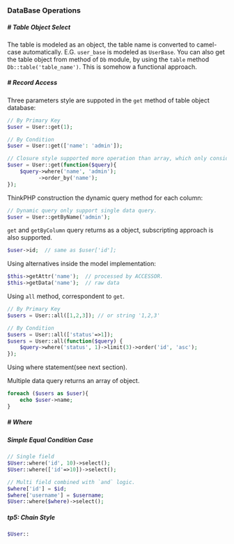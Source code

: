 ### DataBase Operations

##### # Table Object Select

The table is modeled as an object, the table name is converted to camel-case automatically. E.G. `user_base` is modeled as `UserBase`. You can also get the table object from method of `Db` module, by using the `table` method  `Db::table('table_name')`. This is somehow a functional approach.



##### # Record Access

Three parameters style are suppoted in the `get` method of table object database:

```php
// By Primary Key
$user = User::get(1);

// By Condition
$user = User::get(['name': 'admin']);

// Closure style supported more operation than array, which only considered the array as a where condition.
$user = User::get(function($query){
    $query->where('name', 'admin');
    	  ->order_by('name');
});
```

ThinkPHP construction the dynamic query method for each column:

```php
// Dynamic query only support single data query.
$user = User::getByName('admin');
```

`get` and `getByColumn` query returns as a object, subscripting approach is also supported.

```php
$user->id;  // same as $user['id'];
```





Using alternatives inside the model implementation:

```php
$this->getAttr('name');  // processed by ACCESSOR.
$this->getData('name');  // raw data
```





Using `all` method, correspondent to `get`.

```php
// By Primary Key
$users = User::all([1,2,3]); // or string '1,2,3'

// By Condition
$users = User::all(['status'=>1]);
$users = User::all(function($query) {
    $query->where('status', 1)->limit(3)->order('id', 'asc');
});
```

Using where statement(see next section).

Multiple data query returns an array of object.

```php
foreach ($users as $user){
    echo $user->name;
}
```



##### # Where

##### Simple Equal Condition Case

```php
// Single field
$User::where('id', 10)->select();
$User::where(['id'=>10])->select();

// Multi field combined with `and` logic.
$where['id'] = $id;
$where['username'] = $username;
$User::where($where)->select();
```



##### tp5: Chain Style

```php
$User::
```